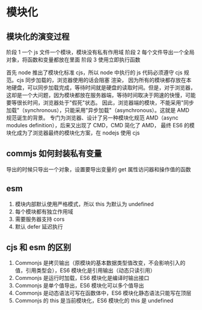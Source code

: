 # 模块化

## 模块化的演变过程

阶段 1
一个 js 文件一个模块，模块没有私有作用域
阶段 2
每个文件导出一个全局对象，将函数和变量都放在里面
阶段 3
使用立即执行函数

首先 node 推出了模块化标准 cjs，所以 node 中执行的 js 代码必须遵守 cjs 规范。cjs 同步加载的，浏览器使用的话会阻塞
渲染，
因为所有的模块都存放在本地硬盘，可以同步加载完成，等待时间就是硬盘的读取时间。但是，对于浏览器，这却是一个大问题，因为模块都放在服务器端，等待时间取决于网速的快慢，可能要等很长时间，浏览器处于"假死"状态。
因此，浏览器端的模块，不能采用"同步加载"（synchronous），只能采用"异步加载"（asynchronous）。这就是 AMD 规范诞生的背景。
专门为浏览器、设计了另一种模块化规范 AMD（async modules definition），后来又出现了 CMD，CMD 简化了 AMD，
最终 ES6 的模块化成为了浏览器最终的模块化方案，在 nodejs 使用 cjs

## commjs 如何封装私有变量

导出的时候只导出一个对象，设置要导出变量的 get 属性访问器和操作值的函数

## esm

1. 模块内部默认使用严格模式，所以 this 为默认为 undefined
2. 每个模块都有独立作用域
3. 需要服务器支持 cors
4. 默认 defer 延迟执行

## cjs 和 esm 的区别

1. Commonjs 是拷贝输出（原模块的基本数据类型值改变，不会影响引入的值，引用类型会），ES6 模块化是引用输出（动态只读引用）
2. Commonjs 是运行时加载，ES6 模块化是编译时输出接口
3. Commonjs 是单个值导出，ES6 模块化可以多个值导出
4. Commonjs 是动态语法可写在函数体中，ES6 模块化静态语法只能写在顶层
5. Commonjs 的 this 是当前模块化，ES6 模块化的 this 是 undefined
